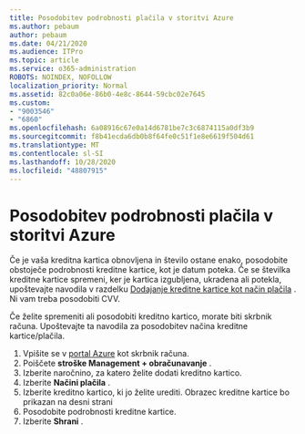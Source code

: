 ```yaml
---
title: Posodobitev podrobnosti plačila v storitvi Azure
ms.author: pebaum
author: pebaum
ms.date: 04/21/2020
ms.audience: ITPro
ms.topic: article
ms.service: o365-administration
ROBOTS: NOINDEX, NOFOLLOW
localization_priority: Normal
ms.assetid: 82c0a06e-86b0-4e8c-8644-59cbc02e7645
ms.custom:
- "9003546"
- "6860"
ms.openlocfilehash: 6a08916c67e0a14d6781be7c3c6874115a0df3b9
ms.sourcegitcommit: f8b41ecda6db0b8f64fe0c51f1e8e6619f504d61
ms.translationtype: MT
ms.contentlocale: sl-SI
ms.lasthandoff: 10/28/2020
ms.locfileid: "48807915"
---
```

# <a name="update-payment-details-in-azure"></a>Posodobitev podrobnosti plačila v storitvi Azure

Če je vaša kreditna kartica obnovljena in število ostane enako, posodobite obstoječe podrobnosti kreditne kartice, kot je datum poteka. Če se številka kreditne kartice spremeni, ker je kartica izgubljena, ukradena ali potekla, upoštevajte navodila v razdelku [Dodajanje kreditne kartice kot način plačila](https://docs.microsoft.com/azure/cost-management-billing/manage/change-credit-card?WT.mc_id=Portal-Microsoft_Azure_Support#addcard) . Ni vam treba posodobiti CVV.

Če želite spremeniti ali posodobiti kreditno kartico, morate biti skrbnik računa. Upoštevajte ta navodila za posodobitev načina kreditne kartice/plačila.

1. Vpišite se v [portal Azure](https://portal.azure.com/) kot skrbnik računa.
2. Poiščete **stroške Management + obračunavanje** .
3. Izberite naročnino, za katero želite dodati kreditno kartico.
4. Izberite **Načini plačila** .
5. Izberite kreditno kartico, ki jo želite urediti. Obrazec kreditne kartice bo prikazan na desni strani
6. Posodobite podrobnosti kreditne kartice.
7. Izberite **Shrani** .
